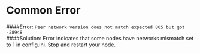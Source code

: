 # Common Error

####Error:
`Peer network version does not match expected 805 but got -28948`  
####Solution:
Error indicates that some nodes have networks mismatch set to 1 in config.ini. Stop and restart your node.
